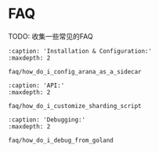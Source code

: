 # FAQ

TODO: 收集一些常见的FAQ

```{toctree}
:caption: 'Installation & Configuration:'
:maxdepth: 2

faq/how_do_i_config_arana_as_a_sidecar
```

```{toctree}
:caption: 'API:'
:maxdepth: 2

faq/how_do_i_customize_sharding_script

```

```{toctree}
:caption: 'Debugging:'
:maxdepth: 2

faq/how_do_i_debug_from_goland
```